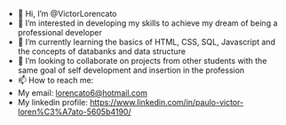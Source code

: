 - 👋 Hi, I’m @VictorLorencato
- 👀 I’m interested in developing my skills to achieve my dream of being a professional developer
- 🌱 I’m currently learning the basics of HTML, CSS, SQL, Javascript and the concepts of databanks and data structure
- 💞️ I’m looking to collaborate on projects from other students with the same goal of self development and insertion in the profession
- 📫 How to reach me:
- My email: lorencato6@hotmail.com
- My linkedin profile: https://www.linkedin.com/in/paulo-victor-loren%C3%A7ato-5605b4190/

<!---
VictorLorencato/VictorLorencato is a ✨ special ✨ repository because its `README.md` (this file) appears on your GitHub profile.
You can click the Preview link to take a look at your changes.
--->
